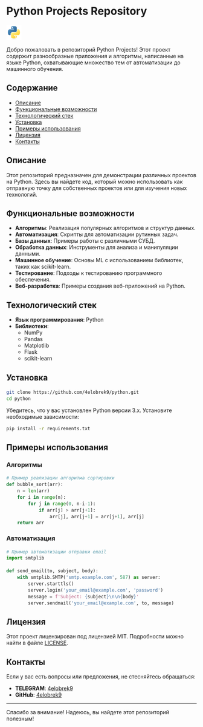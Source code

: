 # Python Projects Repository
<p>
<img src="https://github.com/devicons/devicon/blob/master/icons/python/python-original.svg" title="python" **alt="Git" width="40" height="40"/>&nbsp;
</p>

Добро пожаловать в репозиторий Python Projects! Этот проект содержит разнообразные приложения и алгоритмы, написанные на языке Python, охватывающие множество тем от автоматизации до машинного обучения.

## Содержание

- [Описание](#описание)
- [Функциональные возможности](#функциональные-возможности)
- [Технологический стек](#технологический-стек)
- [Установка](#установка)
- [Примеры использования](#примеры-использования)
- [Лицензия](#лицензия)
- [Контакты](#контакты)

## Описание

Этот репозиторий предназначен для демонстрации различных проектов на Python. Здесь вы найдете код, который можно использовать как отправную точку для собственных проектов или для изучения новых технологий.

## Функциональные возможности

- **Алгоритмы**: Реализация популярных алгоритмов и структур данных.
- **Автоматизация**: Скрипты для автоматизации рутинных задач.
- **Базы данных**: Примеры работы с различными СУБД.
- **Обработка данных**: Инструменты для анализа и манипуляции данными.
- **Машинное обучение**: Основы ML с использованием библиотек, таких как scikit-learn.
- **Тестирование**: Подходы к тестированию программного обеспечения.
- **Веб-разработка**: Примеры создания веб-приложений на Python.

## Технологический стек

- **Язык программирования**: Python
- **Библиотеки**: 
  - NumPy
  - Pandas
  - Matplotlib
  - Flask
  - scikit-learn

## Установка

```bash
git clone https://github.com/4elobrek9/python.git
cd python
```

Убедитесь, что у вас установлен Python версии 3.x. Установите необходимые зависимости:

```bash
pip install -r requirements.txt
```

## Примеры использования

### Алгоритмы

```python
# Пример реализации алгоритма сортировки
def bubble_sort(arr):
    n = len(arr)
    for i in range(n):
        for j in range(0, n-i-1):
            if arr[j] > arr[j+1]:
                arr[j], arr[j+1] = arr[j+1], arr[j]
    return arr
```

### Автоматизация

```python
# Пример автоматизации отправки email
import smtplib

def send_email(to, subject, body):
    with smtplib.SMTP('smtp.example.com', 587) as server:
        server.starttls()
        server.login('your_email@example.com', 'password')
        message = f'Subject: {subject}\n\n{body}'
        server.sendmail('your_email@example.com', to, message)
```

## Лицензия

Этот проект лицензирован под лицензией MIT. Подробности можно найти в файле [LICENSE](LICENSE).

## Контакты

Если у вас есть вопросы или предложения, не стесняйтесь обращаться:

- **TELEGRAM**: [4elobrek9](http://t.me/+13262155064)
- **GitHub**: [4elobrek9](https://github.com/4elobrek9)

---

Спасибо за внимание! Надеюсь, вы найдете этот репозиторий полезным!
